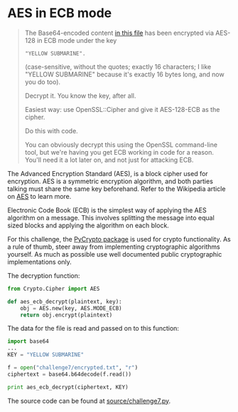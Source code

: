 # AES in ECB mode

> The Base64-encoded content [in this file](source/challenge7/encrypted.txt) has been encrypted via AES-128 in ECB mode under the key
>
> ```
> "YELLOW SUBMARINE".
> ```
> (case-sensitive, without the quotes; exactly 16 characters; I like "YELLOW SUBMARINE" because it's exactly 16 bytes long, and now you do too).
>
> Decrypt it. You know the key, after all.
>
> Easiest way: use OpenSSL::Cipher and give it AES-128-ECB as the cipher.
>
> Do this with code.
>
> You can obviously decrypt this using the OpenSSL command-line tool, but we're having you get ECB working in code for a reason. You'll need it a lot later on, and not just for attacking ECB.

The Advanced Encryption Standard (AES), is a block cipher used for encryption. AES is a symmetric encryption algorithm, and both parties talking must share the same key beforehand. Refer to the Wikipedia article on [AES](https://en.wikipedia.org/wiki/Advanced_Encryption_Standard) to learn more.

Electronic Code Book (ECB) is the simplest way of applying the AES algorithm on a message. This involves splitting the message into equal sized blocks and applying the algorithm on each block.

For this challenge, the [PyCrypto package](https://www.dlitz.net/software/pycrypto/api/current/) is used for crypto functionality. As a rule of thumb, steer away from implementing cryptographic algorithms yourself. As much as possible use well documented public cryptographic implementations only.

The decryption function:
```python
from Crypto.Cipher import AES

def aes_ecb_decrypt(plaintext, key):
    obj = AES.new(key, AES.MODE_ECB)
    return obj.encrypt(plaintext)
```

The data for the file is read and passed on to this function:
```python
import base64
...
KEY = "YELLOW SUBMARINE"

f = open("challenge7/encrypted.txt", "r")
ciphertext = base64.b64decode(f.read())

print aes_ecb_decrypt(ciphertext, KEY)
```

The source code can be found at [source/challenge7.py](source/challenge7.py).
